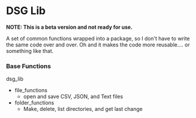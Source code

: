 # DSG Lib
**NOTE: This is a beta version and not ready for use.**

A set of common functions wrapped into a package, so I don't have to write the same code over and over. Oh and it makes the code more reusable.... or something like that.

### Base Functions
dsg_lib

- file_functions
    - open and save CSV, JSON, and Text files
- folder_functions
    - Make, delete, list directories, and get last change

